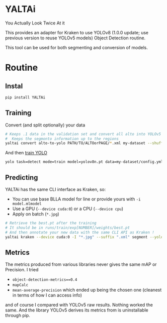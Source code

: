 # YALTAi
You Actually Look Twice At it

This provides an adapter for Kraken to use YOLOv8 (1.0.0 update; use previous version to reuse YOLOv5 models) Object Detection routine.

This tool can be used for both segmenting and conversion of models.

# Routine

## Instal

```bash
pip install YALTAi
```

## Training

Convert (and split optionally) your data

```bash
# Keeps .1 data in the validation set and convert all alto into YOLOv5 format
#  Keeps the segmonto information up to the regions
yaltai convert alto-to-yolo PATH/TO/ALTOorPAGE/*.xml my-dataset --shuffle .1 --segmonto region
```

And then [train YOLO](https://github.com/ultralytics/yolov5/wiki/Train-Custom-Data) 

```bash
yolo task=detect mode=train model=yolov8n.pt data=my-dataset/config.yml epochs=100 plots=True device=0 batch=8 imgsz=960
```

## Predicting

YALTAi has the same CLI interface as Kraken, so:

- You can use base BLLA model for line or provide yours with `-i model.mlmodel`
- Use a GPU (`--device cuda:0`) or a CPU (`--device cpu`)
- Apply on batch (`*.jpg`)

```bash
# Retrieve the best.pt after the training
# It should be in runs/train/exp[NUMBER]/weights/best.pt
# And then annotate your new data with the same CLI API as Kraken !
yaltai kraken --device cuda:0 -I "*.jpg" --suffix ".xml" segment --yolo runs/train/exp5/weights/best.pt
```

## Metrics

The metrics produced from various libraries never gives the same mAP or Precision. I tried

- `object-detection-metrics==0.4`
- `mapCalc`
- `mean-average-precision` which ended up being the chosen one (cleanest in terms of how I can access info) 

and of course I compared with YOLOv5 raw results. Nothing worked the same. And the library YOLOv5 derives its metrics from is uninstallable through pip.
